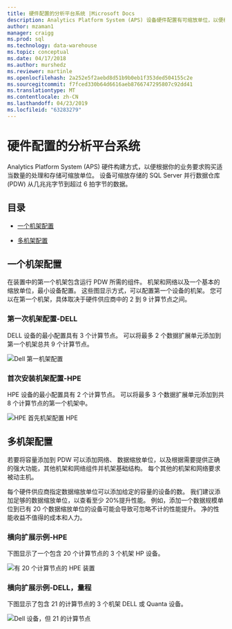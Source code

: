 ```yaml
---
title: 硬件配置的分析平台系统 |Microsoft Docs
description: Analytics Platform System (APS) 设备硬件配置有可缩放单位，以便根据你的业务要求购买适当数量的处理和存储。 设备会存储有关并行数据仓库从几兆兆字节到超过 6 拍字节的数据。
author: mzaman1
manager: craigg
ms.prod: sql
ms.technology: data-warehouse
ms.topic: conceptual
ms.date: 04/17/2018
ms.author: murshedz
ms.reviewer: martinle
ms.openlocfilehash: 2a252e5f2aebd8d51b9b0eb1f353ded504155c2e
ms.sourcegitcommit: f7fced330b64d6616aeb8766747295807c92dd41
ms.translationtype: MT
ms.contentlocale: zh-CN
ms.lasthandoff: 04/23/2019
ms.locfileid: "63283279"
---
```

# <a name="hardware-configurations---analytics-platform-system"></a>硬件配置的分析平台系统
Analytics Platform System (APS) 硬件构建方式，以便根据你的业务要求购买适当数量的处理和存储可缩放单位。 设备可缩放存储的 SQL Server 并行数据仓库 (PDW) 从几兆兆字节到超过 6 拍字节的数据。  
  
## <a name="contents"></a>目录  
  
-   [一个机架配置](#section1)  
  
-   [多机架配置](#section2)  

  
## <a name="section1"></a>一个机架配置  
在装置中的第一个机架包含运行 PDW 所需的组件。 机架和网络以及一个基本的缩放单位，最小设备配置。 这些图显示方式，可以配置第一个设备的机架。 您可以在第一个机架，具体取决于硬件供应商中的 2 到 9 计算节点之间。  
  
### <a name="first-rack-configurations---dell"></a>第一次机架配置-DELL  
DELL 设备的最小配置具有 3 个计算节点。 可以将最多 2 个数据扩展单元添加到第一个机架总共 9 个计算节点。  
  
![Dell 第一机架配置](media/first-rack-configurations-dell.png "Dell 第一机架配置")  
  
### <a name="first-rack-configurations---hpe"></a>首次安装机架配置-HPE  
HPE 设备的最小配置具有 2 个计算节点。 可以将最多 3 个数据扩展单元添加到共 8 个计算节点的第一个机架中。  
  
![HPE 首先机架配置 HPE](media/first-rack-configurations-hpe.png "HPE 首先机架配置")  
  
## <a name="section2"></a>多机架配置  
若要将容量添加到 PDW 可以添加网络、 数据缩放单位，以及根据需要提供正确的强大功能，其他机架和网络组件并机架基础结构。 每个其他的机架和网络要求被动主机。  
  
每个硬件供应商指定数据缩放单位可以添加给定的容量的设备的数。 我们建议添加足够的数据缩放单位，以查看至少 20%提升性能。 例如，添加一个数据规模单位到已有 20 个数据缩放单位的设备可能会导致可忽略不计的性能提升。 净的性能收益不值得的成本和人力。  
  
### <a name="scale-out-example---hpe"></a>横向扩展示例-HPE  
下图显示了一个包含 20 个计算节点的 3 个机架 HP 设备。  
  
![有 20 个计算节点的 HPE 装置](media/scale-out-hpe.png "HPE 设备，但 20 个计算节点")  
  
### <a name="scale-out-example---dell-quanta"></a>横向扩展示例-DELL，量程  
下图显示了包含 21 的计算节点的 3 个机架 DELL 或 Quanta 设备。  
  
![Dell 设备，但 21 的计算节点](media/scale-out-dell.png "Dell 设备，但 21 的计算节点")  
 
